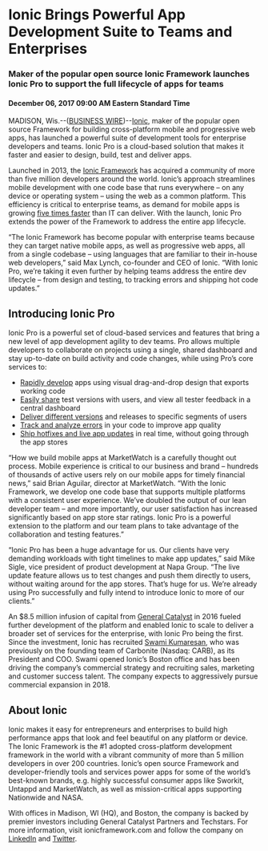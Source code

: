 # Ionic Brings Powerful App Development Suite to Teams and Enterprises

### Maker of the popular open source Ionic Framework launches Ionic Pro to support the full lifecycle of apps for teams

#### December 06, 2017 09:00 AM Eastern Standard Time

MADISON, Wis.--([BUSINESS WIRE](https://www.businesswire.com/))--[Ionic](https://ionicframework.com), maker of the popular open source Framework for building cross-platform mobile and progressive web apps, has launched a powerful suite of development tools for enterprise developers and teams. Ionic Pro is a cloud-based solution that makes it faster and easier to design, build, test and deliver apps.

Launched in 2013, the [Ionic Framework](https://ionicframework.com) has acquired a community of more than five million developers around the world. Ionic’s approach streamlines mobile development with one code base that runs everywhere – on any device or operating system – using the web as a common platform. This efficiency is critical to enterprise teams, as demand for mobile apps is growing [five times faster](https://www.gartner.com/newsroom/id/3076817) than IT can deliver. With the launch, Ionic Pro extends the power of the Framework to address the entire app lifecycle.

“The Ionic Framework has become popular with enterprise teams because they can target native mobile apps, as well as progressive web apps, all from a single codebase – using languages that are familiar to their in-house web developers,” said Max Lynch, co-founder and CEO of Ionic. “With Ionic Pro, we’re taking it even further by helping teams address the entire dev lifecycle – from design and testing, to tracking errors and shipping hot code updates.”

## Introducing Ionic Pro
Ionic Pro is a powerful set of cloud-based services and features that bring a new level of app development agility to dev teams. Pro allows multiple developers to collaborate on projects using a single, shared dashboard and stay up-to-date on build activity and code changes, while using Pro’s core services to:

* [Rapidly develop](https://ionicframework.com/creator) apps using visual drag-and-drop design that exports working code
* [Easily share](https://ionicframework.com/pro/view) test versions with users, and view all tester feedback in a central dashboard
* [Deliver different versions](https://ionicframework.com/pro/deploy) and releases to specific segments of users
* [Track and analyze errors](https://ionicframework.com/pro/monitor) in your code to improve app quality
* [Ship hotfixes and live app updates](https://ionicframework.com/pro/deploy) in real time, without going through the app stores

“How we build mobile apps at MarketWatch is a carefully thought out process. Mobile experience is critical to our business and brand – hundreds of thousands of active users rely on our mobile apps for timely financial news,” said Brian Aguilar, director at MarketWatch. “With the Ionic Framework, we develop one code base that supports multiple platforms with a consistent user experience. We’ve doubled the output of our lean developer team – and more importantly, our user satisfaction has increased significantly based on app store star ratings. Ionic Pro is a powerful extension to the platform and our team plans to take advantage of the collaboration and testing features.”

“Ionic Pro has been a huge advantage for us. Our clients have very demanding workloads with tight timelines to make app updates,” said Mike Sigle, vice president of product development at Napa Group. “The live update feature allows us to test changes and push them directly to users, without waiting around for the app stores. That’s huge for us. We’re already using Pro successfully and fully intend to introduce Ionic to more of our clients.”

An $8.5 million infusion of capital from [General Catalyst](http://generalcatalyst.com/) in 2016 fueled further development of the platform and enabled Ionic to scale to deliver a broader set of services for the enterprise, with Ionic Pro being the first. Since the investment, Ionic has recruited [Swami Kumaresan](https://www.linkedin.com/in/swamik/), who was previously on the founding team of Carbonite (Nasdaq: CARB), as its President and COO. Swami opened Ionic’s Boston office and has been driving the company’s commercial strategy and recruiting sales, marketing and customer success talent. The company expects to aggressively pursue commercial expansion in 2018.

## About Ionic
Ionic makes it easy for entrepreneurs and enterprises to build high performance apps that look and feel beautiful on any platform or device. The Ionic Framework is the #1 adopted cross-platform development framework in the world with a vibrant community of more than 5 million developers in over 200 countries. Ionic’s open source Framework and developer-friendly tools and services power apps for some of the world’s best-known brands, e.g. highly successful consumer apps like Sworkit, Untappd and MarketWatch, as well as mission-critical apps supporting Nationwide and NASA.

With offices in Madison, WI (HQ), and Boston, the company is backed by premier investors including General Catalyst Partners and Techstars. For more information, visit ionicframework.com and follow the company on [LinkedIn](https://www.linkedin.com/company/2969324/) and [Twitter](https://twitter.com/Ionicframework).
